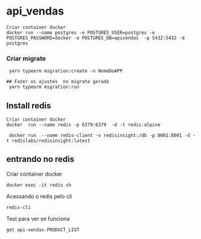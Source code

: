 # api_vendas

```term
Criar container docker
docker run --name postgres -e POSTGRES_USER=postgres -e POSTGRES_PASSWORD=docker -e POSTGRES_DB=apivendas  -p 5432:5432 -d postgres

```


### Criar migrate

```term
 yarn typeorm migration:create -n NomeDoAPP

## Fazer os ajustes  no migrate gerado
 yarn typeorm migration:run
```

## Install redis

```term
Criar container docker
docker  run --name redis -p 6379:6379  -d -t redis:alpine
```

```term
 docker run  --name redis-client -v redisinsight:/db -p 8001:8001 -d -t redislabs/redisinsight:latest

 ```

 ## entrando no redis
Criar container docker
```term
docker exec -it redis sh
 ```
Acessando o  redis pelo cli
 ```term
redis-cli
 ```

Test para ver se funciona
 ```term
get api-vendas-PRODUCT_LIST

 ```







